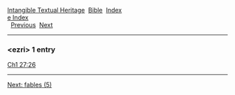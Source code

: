 [Intangible Textual Heritage](../../index)  [Bible](../index) 
[Index](index)   
[e Index](_e_)  
  [Previous](c04031)  [Next](c04033) 

------------------------------------------------------------------------

### &lt;ezri&gt; 1 entry

[Ch1 27:26](../kjv/ch1027.htm#026)  

------------------------------------------------------------------------

[Next: fables (5)](c04033)

